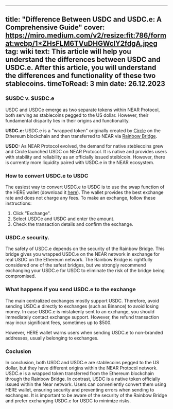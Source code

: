 -----
title: "Difference Between USDC and USDC.e: A Comprehensive Guide"
cover: https://miro.medium.com/v2/resize:fit:786/format:webp/1*ZHsFLM6TVuDHGWclY2fdgA.jpeg
tag: wiki
text: This article will help you understand the differences between USDC and USDC.e. After this article, you will understand the differences and functionality of these two stablecoins.
timeToRead: 3 min
date: 26.12.2023
-----

### $USDC v. $USDC.e

USDC and USDCe emerge as two separate tokens within NEAR Protocol, both serving as stablecoins pegged to the US dollar. However, their fundamental disparity lies in their origins and functionality.

**USDC.e:** 
USDC.e is a "wrapped token" originally created by [Circle](https://www.circle.com/en/) on the Ethereum blockchain and then transferred to NEAR via [Rainbow Bridge](https://rainbowbridge.app/).

**USDC:**
As NEAR Protocol evolved, the demand for native steblecoins grew and Circle launched USDC on NEAR Protocol. It is native and provides users with stability and reliability as an officially issued steiblcoin. However, there is currently more liquidity paired with USDC.e in the NEAR ecosystem.

### How to convert USDC.e to USDC

The easiest way to convert USDC.e to USDC is to use the swap function of the HERE wallet (download it [here](https://download.herewallet.app/blog)). The wallet provides the best exchange rate and does not charge any fees. To make an exchange, follow these instructions:

1. Click "Exchange".
2. Select USDCe and USDC and enter the amount.
3. Check the transaction details and confirm the exchange.

### USDC.e security.

The safety of USDC.e depends on the security of the Rainbow Bridge. This bridge gives you wrapped USDC.e on the NEAR network in exchange for real USDC on the Ethereum network. The Rainbow Bridge is rightfully considered one of the safest bridges, but we strongly recommend exchanging your USDC.e for USDC to eliminate the risk of the bridge being compromised.

### What happens if you send USDC.e to the exchange

The main centralized exchanges mostly support USDC. Therefore, avoid sending USDC.e directly to exchanges (such as Binance) to avoid losing money. In case USDC.e is mistakenly sent to an exchange, you should immediately contact exchange support. However, the refund transaction may incur significant fees, sometimes up to $500.

However, HERE wallet warns users when sending USDC.e to non-branded addresses, usually belonging to exchanges.

### Coclusion

In conclusion, both USDC and USDC.e are stablecoins pegged to the US dollar, but they have different origins within the NEAR Protocol network. USDC.e is a wrapped token transferred from the Ethereum blockchain through the Rainbow Bridge. In contrast, USDC is a native token officially issued within the Near network. Users can conveniently convert them using HERE wallet, ensuring security and preventing errors when sending to exchanges. It is important to be aware of the security of the Rainbow Bridge and prefer exchanging USDC.e for USDC to minimize risks.
